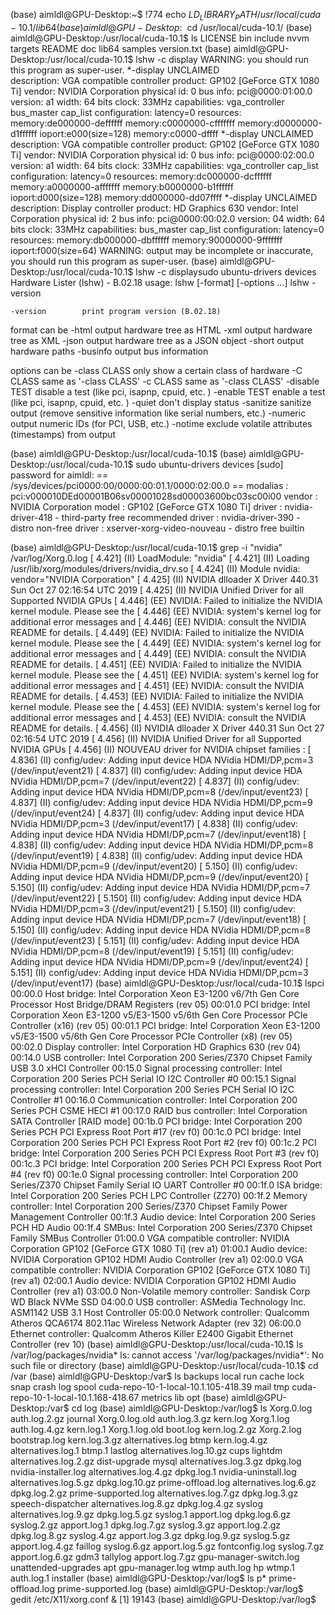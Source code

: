 (base) aimldl@GPU-Desktop:~$ !774
echo $LD_LIBRARY_PATH
/usr/local/cuda-10.1/lib64
(base) aimldl@GPU-Desktop:~$ cd /usr/local/cuda-10.1/
(base) aimldl@GPU-Desktop:/usr/local/cuda-10.1$ ls
LICENSE  bin  include  nvvm     targets
README   doc  lib64    samples  version.txt
(base) aimldl@GPU-Desktop:/usr/local/cuda-10.1$ lshw -c display
WARNING: you should run this program as super-user.
  *-display UNCLAIMED       
       description: VGA compatible controller
       product: GP102 [GeForce GTX 1080 Ti]
       vendor: NVIDIA Corporation
       physical id: 0
       bus info: pci@0000:01:00.0
       version: a1
       width: 64 bits
       clock: 33MHz
       capabilities: vga_controller bus_master cap_list
       configuration: latency=0
       resources: memory:de000000-deffffff memory:c0000000-cfffffff memory:d0000000-d1ffffff ioport:e000(size=128) memory:c0000-dffff
  *-display UNCLAIMED
       description: VGA compatible controller
       product: GP102 [GeForce GTX 1080 Ti]
       vendor: NVIDIA Corporation
       physical id: 0
       bus info: pci@0000:02:00.0
       version: a1
       width: 64 bits
       clock: 33MHz
       capabilities: vga_controller cap_list
       configuration: latency=0
       resources: memory:dc000000-dcffffff memory:a0000000-afffffff memory:b0000000-b1ffffff ioport:d000(size=128) memory:dd000000-dd07ffff
  *-display UNCLAIMED
       description: Display controller
       product: HD Graphics 630
       vendor: Intel Corporation
       physical id: 2
       bus info: pci@0000:00:02.0
       version: 04
       width: 64 bits
       clock: 33MHz
       capabilities: bus_master cap_list
       configuration: latency=0
       resources: memory:db000000-dbffffff memory:90000000-9fffffff ioport:f000(size=64)
WARNING: output may be incomplete or inaccurate, you should run this program as super-user.
(base) aimldl@GPU-Desktop:/usr/local/cuda-10.1$ lshw -c displaysudo ubuntu-drivers devices
Hardware Lister (lshw) - B.02.18
usage: lshw [-format] [-options ...]
       lshw -version

	-version        print program version (B.02.18)

format can be
	-html           output hardware tree as HTML
	-xml            output hardware tree as XML
	-json           output hardware tree as a JSON object
	-short          output hardware paths
	-businfo        output bus information

options can be
	-class CLASS    only show a certain class of hardware
	-C CLASS        same as '-class CLASS'
	-c CLASS        same as '-class CLASS'
	-disable TEST   disable a test (like pci, isapnp, cpuid, etc. )
	-enable TEST    enable a test (like pci, isapnp, cpuid, etc. )
	-quiet          don't display status
	-sanitize       sanitize output (remove sensitive information like serial numbers, etc.)
	-numeric        output numeric IDs (for PCI, USB, etc.)
	-notime         exclude volatile attributes (timestamps) from output

(base) aimldl@GPU-Desktop:/usr/local/cuda-10.1$ 
(base) aimldl@GPU-Desktop:/usr/local/cuda-10.1$ sudo ubuntu-drivers devices
[sudo] password for aimldl: 
== /sys/devices/pci0000:00/0000:00:01.1/0000:02:00.0 ==
modalias : pci:v000010DEd00001B06sv00001028sd00003600bc03sc00i00
vendor   : NVIDIA Corporation
model    : GP102 [GeForce GTX 1080 Ti]
driver   : nvidia-driver-418 - third-party free recommended
driver   : nvidia-driver-390 - distro non-free
driver   : xserver-xorg-video-nouveau - distro free builtin

(base) aimldl@GPU-Desktop:/usr/local/cuda-10.1$ grep -i "nvidia" /var/log/Xorg.0.log
[     4.421] (II) LoadModule: "nvidia"
[     4.421] (II) Loading /usr/lib/xorg/modules/drivers/nvidia_drv.so
[     4.424] (II) Module nvidia: vendor="NVIDIA Corporation"
[     4.425] (II) NVIDIA dlloader X Driver  440.31  Sun Oct 27 02:16:54 UTC 2019
[     4.425] (II) NVIDIA Unified Driver for all Supported NVIDIA GPUs
[     4.446] (EE) NVIDIA: Failed to initialize the NVIDIA kernel module. Please see the
[     4.446] (EE) NVIDIA:     system's kernel log for additional error messages and
[     4.446] (EE) NVIDIA:     consult the NVIDIA README for details.
[     4.449] (EE) NVIDIA: Failed to initialize the NVIDIA kernel module. Please see the
[     4.449] (EE) NVIDIA:     system's kernel log for additional error messages and
[     4.449] (EE) NVIDIA:     consult the NVIDIA README for details.
[     4.451] (EE) NVIDIA: Failed to initialize the NVIDIA kernel module. Please see the
[     4.451] (EE) NVIDIA:     system's kernel log for additional error messages and
[     4.451] (EE) NVIDIA:     consult the NVIDIA README for details.
[     4.453] (EE) NVIDIA: Failed to initialize the NVIDIA kernel module. Please see the
[     4.453] (EE) NVIDIA:     system's kernel log for additional error messages and
[     4.453] (EE) NVIDIA:     consult the NVIDIA README for details.
[     4.456] (II) NVIDIA dlloader X Driver  440.31  Sun Oct 27 02:16:54 UTC 2019
[     4.456] (II) NVIDIA Unified Driver for all Supported NVIDIA GPUs
[     4.456] (II) NOUVEAU driver for NVIDIA chipset families :
[     4.836] (II) config/udev: Adding input device HDA NVidia HDMI/DP,pcm=3 (/dev/input/event21)
[     4.837] (II) config/udev: Adding input device HDA NVidia HDMI/DP,pcm=7 (/dev/input/event22)
[     4.837] (II) config/udev: Adding input device HDA NVidia HDMI/DP,pcm=8 (/dev/input/event23)
[     4.837] (II) config/udev: Adding input device HDA NVidia HDMI/DP,pcm=9 (/dev/input/event24)
[     4.837] (II) config/udev: Adding input device HDA NVidia HDMI/DP,pcm=3 (/dev/input/event17)
[     4.838] (II) config/udev: Adding input device HDA NVidia HDMI/DP,pcm=7 (/dev/input/event18)
[     4.838] (II) config/udev: Adding input device HDA NVidia HDMI/DP,pcm=8 (/dev/input/event19)
[     4.838] (II) config/udev: Adding input device HDA NVidia HDMI/DP,pcm=9 (/dev/input/event20)
[     5.150] (II) config/udev: Adding input device HDA NVidia HDMI/DP,pcm=9 (/dev/input/event20)
[     5.150] (II) config/udev: Adding input device HDA NVidia HDMI/DP,pcm=7 (/dev/input/event22)
[     5.150] (II) config/udev: Adding input device HDA NVidia HDMI/DP,pcm=3 (/dev/input/event21)
[     5.150] (II) config/udev: Adding input device HDA NVidia HDMI/DP,pcm=7 (/dev/input/event18)
[     5.150] (II) config/udev: Adding input device HDA NVidia HDMI/DP,pcm=8 (/dev/input/event23)
[     5.151] (II) config/udev: Adding input device HDA NVidia HDMI/DP,pcm=8 (/dev/input/event19)
[     5.151] (II) config/udev: Adding input device HDA NVidia HDMI/DP,pcm=9 (/dev/input/event24)
[     5.151] (II) config/udev: Adding input device HDA NVidia HDMI/DP,pcm=3 (/dev/input/event17)
(base) aimldl@GPU-Desktop:/usr/local/cuda-10.1$ lspci
00:00.0 Host bridge: Intel Corporation Xeon E3-1200 v6/7th Gen Core Processor Host Bridge/DRAM Registers (rev 05)
00:01.0 PCI bridge: Intel Corporation Xeon E3-1200 v5/E3-1500 v5/6th Gen Core Processor PCIe Controller (x16) (rev 05)
00:01.1 PCI bridge: Intel Corporation Xeon E3-1200 v5/E3-1500 v5/6th Gen Core Processor PCIe Controller (x8) (rev 05)
00:02.0 Display controller: Intel Corporation HD Graphics 630 (rev 04)
00:14.0 USB controller: Intel Corporation 200 Series/Z370 Chipset Family USB 3.0 xHCI Controller
00:15.0 Signal processing controller: Intel Corporation 200 Series PCH Serial IO I2C Controller #0
00:15.1 Signal processing controller: Intel Corporation 200 Series PCH Serial IO I2C Controller #1
00:16.0 Communication controller: Intel Corporation 200 Series PCH CSME HECI #1
00:17.0 RAID bus controller: Intel Corporation SATA Controller [RAID mode]
00:1b.0 PCI bridge: Intel Corporation 200 Series PCH PCI Express Root Port #17 (rev f0)
00:1c.0 PCI bridge: Intel Corporation 200 Series PCH PCI Express Root Port #2 (rev f0)
00:1c.2 PCI bridge: Intel Corporation 200 Series PCH PCI Express Root Port #3 (rev f0)
00:1c.3 PCI bridge: Intel Corporation 200 Series PCH PCI Express Root Port #4 (rev f0)
00:1e.0 Signal processing controller: Intel Corporation 200 Series/Z370 Chipset Family Serial IO UART Controller #0
00:1f.0 ISA bridge: Intel Corporation 200 Series PCH LPC Controller (Z270)
00:1f.2 Memory controller: Intel Corporation 200 Series/Z370 Chipset Family Power Management Controller
00:1f.3 Audio device: Intel Corporation 200 Series PCH HD Audio
00:1f.4 SMBus: Intel Corporation 200 Series/Z370 Chipset Family SMBus Controller
01:00.0 VGA compatible controller: NVIDIA Corporation GP102 [GeForce GTX 1080 Ti] (rev a1)
01:00.1 Audio device: NVIDIA Corporation GP102 HDMI Audio Controller (rev a1)
02:00.0 VGA compatible controller: NVIDIA Corporation GP102 [GeForce GTX 1080 Ti] (rev a1)
02:00.1 Audio device: NVIDIA Corporation GP102 HDMI Audio Controller (rev a1)
03:00.0 Non-Volatile memory controller: Sandisk Corp WD Black NVMe SSD
04:00.0 USB controller: ASMedia Technology Inc. ASM1142 USB 3.1 Host Controller
05:00.0 Network controller: Qualcomm Atheros QCA6174 802.11ac Wireless Network Adapter (rev 32)
06:00.0 Ethernet controller: Qualcomm Atheros Killer E2400 Gigabit Ethernet Controller (rev 10)
(base) aimldl@GPU-Desktop:/usr/local/cuda-10.1$ ls /var/log/packages/nvidia*
ls: cannot access '/var/log/packages/nvidia*': No such file or directory
(base) aimldl@GPU-Desktop:/usr/local/cuda-10.1$ cd /var
(base) aimldl@GPU-Desktop:/var$ ls
backups                               local    run
cache                                 lock     snap
crash                                 log      spool
cuda-repo-10-1-local-10.1.105-418.39  mail     tmp
cuda-repo-10-1-local-10.1.168-418.67  metrics
lib                                   opt
(base) aimldl@GPU-Desktop:/var$ cd log
(base) aimldl@GPU-Desktop:/var/log$ ls
Xorg.0.log              auth.log.2.gz           journal
Xorg.0.log.old          auth.log.3.gz           kern.log
Xorg.1.log              auth.log.4.gz           kern.log.1
Xorg.1.log.old          boot.log                kern.log.2.gz
Xorg.2.log              bootstrap.log           kern.log.3.gz
alternatives.log        btmp                    kern.log.4.gz
alternatives.log.1      btmp.1                  lastlog
alternatives.log.10.gz  cups                    lightdm
alternatives.log.2.gz   dist-upgrade            mysql
alternatives.log.3.gz   dpkg.log                nvidia-installer.log
alternatives.log.4.gz   dpkg.log.1              nvidia-uninstall.log
alternatives.log.5.gz   dpkg.log.10.gz          prime-offload.log
alternatives.log.6.gz   dpkg.log.2.gz           prime-supported.log
alternatives.log.7.gz   dpkg.log.3.gz           speech-dispatcher
alternatives.log.8.gz   dpkg.log.4.gz           syslog
alternatives.log.9.gz   dpkg.log.5.gz           syslog.1
apport.log              dpkg.log.6.gz           syslog.2.gz
apport.log.1            dpkg.log.7.gz           syslog.3.gz
apport.log.2.gz         dpkg.log.8.gz           syslog.4.gz
apport.log.3.gz         dpkg.log.9.gz           syslog.5.gz
apport.log.4.gz         faillog                 syslog.6.gz
apport.log.5.gz         fontconfig.log          syslog.7.gz
apport.log.6.gz         gdm3                    tallylog
apport.log.7.gz         gpu-manager-switch.log  unattended-upgrades
apt                     gpu-manager.log         wtmp
auth.log                hp                      wtmp.1
auth.log.1              installer
(base) aimldl@GPU-Desktop:/var/log$ ls p*
prime-offload.log  prime-supported.log
(base) aimldl@GPU-Desktop:/var/log$ gedit /etc/X11/xorg.conf &
[1] 19143
(base) aimldl@GPU-Desktop:/var/log$ 
